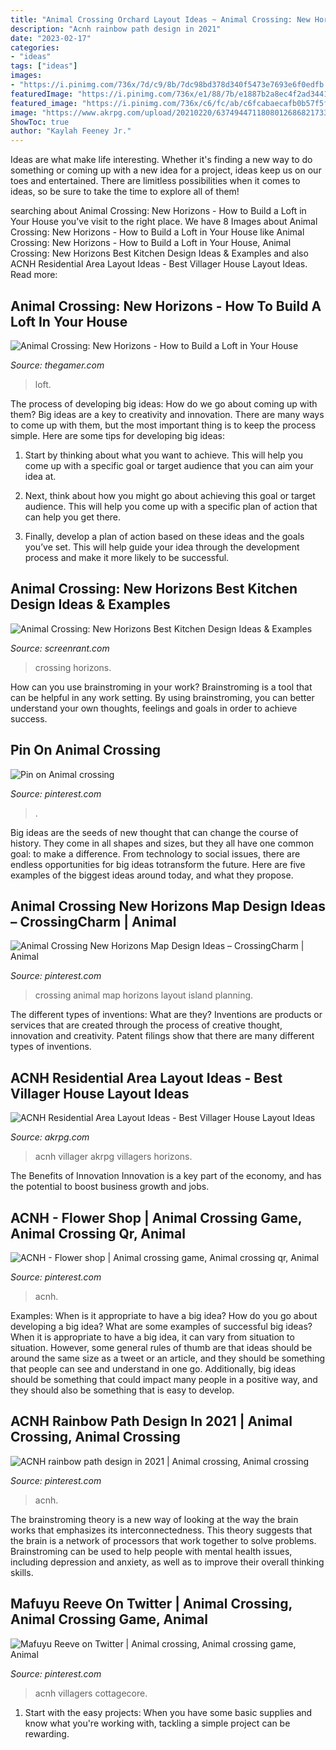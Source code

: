 ```yaml
---
title: "Animal Crossing Orchard Layout Ideas ~ Animal Crossing: New Horizons Best Kitchen Design Ideas &amp; Examples"
description: "Acnh rainbow path design in 2021"
date: "2023-02-17"
categories:
- "ideas"
tags: ["ideas"]
images:
- "https://i.pinimg.com/736x/7d/c9/8b/7dc98bd378d340f5473e7693e6f0edfb.jpg"
featuredImage: "https://i.pinimg.com/736x/e1/88/7b/e1887b2a8ec4f2ad3441eadcbefb2332.jpg"
featured_image: "https://i.pinimg.com/736x/c6/fc/ab/c6fcabaecafb0b57f5f4141b94ccef81.jpg"
image: "https://www.akrpg.com/upload/20210220/6374944711808012686821733.jpg"
ShowToc: true
author: "Kaylah Feeney Jr."
---
```



Ideas are what make life interesting. Whether it's finding a new way to do something or coming up with a new idea for a project, ideas keep us on our toes and entertained. There are limitless possibilities when it comes to ideas, so be sure to take the time to explore all of them!

	

		
searching about Animal Crossing: New Horizons - How to Build a Loft in Your House you've visit to the right place. We have 8 Images about Animal Crossing: New Horizons - How to Build a Loft in Your House like Animal Crossing: New Horizons - How to Build a Loft in Your House, Animal Crossing: New Horizons Best Kitchen Design Ideas &amp; Examples and also ACNH Residential Area Layout Ideas - Best Villager House Layout Ideas. Read more:
		
    
## Animal Crossing: New Horizons - How To Build A Loft In Your House

<img loading=lazy src="https://static1.thegamerimages.com/wordpress/wp-content/uploads/2020/04/Animal-Crossing-New-Horizons-Loft.jpg" onerror="this.onerror=null;this.src='https://tse2.mm.bing.net/th?id=OIP.se0geXWsN76HMpLbngSEoAHaD5&amp;pid=15.1';" alt="Animal Crossing: New Horizons - How to Build a Loft in Your House">

_Source: thegamer.com_

>loft. 

	

The process of developing big ideas: How do we go about coming up with them?
Big ideas are a key to creativity and innovation. There are many ways to come up with them, but the most important thing is to keep the process simple. Here are some tips for developing big ideas:
1. Start by thinking about what you want to achieve. This will help you come up with a specific goal or target audience that you can aim your idea at.

2. Next, think about how you might go about achieving this goal or target audience. This will help you come up with a specific plan of action that can help you get there.

3. Finally, develop a plan of action based on these ideas and the goals you’ve set. This will help guide your idea through the development process and make it more likely to be successful.

    
## Animal Crossing: New Horizons Best Kitchen Design Ideas &amp; Examples

<img loading=lazy src="https://static1.srcdn.com/wordpress/wp-content/uploads/2020/05/Animal-Crossing-New-Horizons-Best-Kitchen-Design-Ideas-Examples-Inspiration.jpg" onerror="this.onerror=null;this.src='https://tse1.mm.bing.net/th?id=OIP.g2_r8-CLIalSEJUFwITqYwHaDt&amp;pid=15.1';" alt="Animal Crossing: New Horizons Best Kitchen Design Ideas &amp; Examples">

_Source: screenrant.com_

>crossing horizons. 

	

How can you use brainstroming in your work?
Brainstroming is a tool that can be helpful in any work setting. By using brainstroming, you can better understand your own thoughts, feelings and goals in order to achieve success.

    
## Pin On Animal Crossing

<img loading=lazy src="https://i.pinimg.com/736x/e1/88/7b/e1887b2a8ec4f2ad3441eadcbefb2332.jpg" onerror="this.onerror=null;this.src='https://tse2.mm.bing.net/th?id=OIP.vgj0V-ZNLAHS5zGQkAKz3QHaFj&amp;pid=15.1';" alt="Pin on Animal crossing">

_Source: pinterest.com_

>. 

	

Big ideas are the seeds of new thought that can change the course of history. They come in all shapes and sizes, but they all have one common goal: to make a difference. From technology to social issues, there are endless opportunities for big ideas totransform the future. Here are five examples of the biggest ideas around today, and what they propose.

    
## Animal Crossing New Horizons Map Design Ideas – CrossingCharm | Animal

<img loading=lazy src="https://i.pinimg.com/736x/c6/fc/ab/c6fcabaecafb0b57f5f4141b94ccef81.jpg" onerror="this.onerror=null;this.src='https://tse4.mm.bing.net/th?id=OIP.jYXjrEVsmpttIYNBqgeq4wHaHj&amp;pid=15.1';" alt="Animal Crossing New Horizons Map Design Ideas – CrossingCharm | Animal">

_Source: pinterest.com_

>crossing animal map horizons layout island planning. 

	

The different types of inventions: What are they?
Inventions are products or services that are created through the process of creative thought, innovation and creativity. Patent filings show that there are many different types of inventions.

    
## ACNH Residential Area Layout Ideas - Best Villager House Layout Ideas

<img loading=lazy src="https://www.akrpg.com/upload/20210220/6374944711808012686821733.jpg" onerror="this.onerror=null;this.src='https://tse4.mm.bing.net/th?id=OIP.gqEh2wtq_XVvJ9PXz8ktqAHaEK&amp;pid=15.1';" alt="ACNH Residential Area Layout Ideas - Best Villager House Layout Ideas">

_Source: akrpg.com_

>acnh villager akrpg villagers horizons. 

	

The Benefits of Innovation
Innovation is a key part of the economy, and has the potential to boost business growth and jobs.

    
## ACNH - Flower Shop | Animal Crossing Game, Animal Crossing Qr, Animal

<img loading=lazy src="https://i.pinimg.com/736x/15/0f/01/150f0157231636abb989833fc8c37680.jpg" onerror="this.onerror=null;this.src='https://tse4.mm.bing.net/th?id=OIP.QwMgmSIgTcOymQDhGEr1gAHaEK&amp;pid=15.1';" alt="ACNH - Flower shop | Animal crossing game, Animal crossing qr, Animal">

_Source: pinterest.com_

>acnh. 

	

Examples: When is it appropriate to have a big idea? How do you go about developing a big idea? What are some examples of successful big ideas?
When it is appropriate to have a big idea, it can vary from situation to situation. However, some general rules of thumb are that ideas should be around the same size as a tweet or an article, and they should be something that people can see and understand in one go. Additionally, big ideas should be something that could impact many people in a positive way, and they should also be something that is easy to develop.

    
## ACNH Rainbow Path Design In 2021 | Animal Crossing, Animal Crossing

<img loading=lazy src="https://i.pinimg.com/736x/97/1b/09/971b090c3cb23b7f0783a9276f3c94ca.jpg" onerror="this.onerror=null;this.src='https://tse3.mm.bing.net/th?id=OIP.KXcNvgo7lpApv-02yXPwFwHaJQ&amp;pid=15.1';" alt="ACNH rainbow path design in 2021 | Animal crossing, Animal crossing">

_Source: pinterest.com_

>acnh. 

	

The brainstroming theory is a new way of looking at the way the brain works that emphasizes its interconnectedness. This theory suggests that the brain is a network of processors that work together to solve problems. Brainstroming can be used to help people with mental health issues, including depression and anxiety, as well as to improve their overall thinking skills.

    
## Mafuyu Reeve On Twitter | Animal Crossing, Animal Crossing Game, Animal

<img loading=lazy src="https://i.pinimg.com/736x/7d/c9/8b/7dc98bd378d340f5473e7693e6f0edfb.jpg" onerror="this.onerror=null;this.src='https://tse4.mm.bing.net/th?id=OIP.l6W73BqjE8lMqgla2oYMLgHaEK&amp;pid=15.1';" alt="Mafuyu Reeve on Twitter | Animal crossing, Animal crossing game, Animal">

_Source: pinterest.com_

>acnh villagers cottagecore. 

	

1. Start with the easy projects: When you have some basic supplies and know what you're working with, tackling a simple project can be rewarding.

